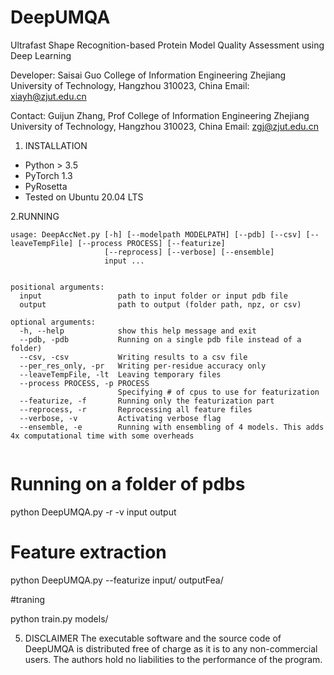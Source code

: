 # DeepUMQA
Ultrafast Shape Recognition-based Protein Model Quality Assessment using Deep Learning

Developer:
Saisai Guo
College of Information Engineering
Zhejiang University of Technology, Hangzhou 310023, China
Email: xiayh@zjut.edu.cn

Contact:
Guijun Zhang, Prof
College of Information Engineering
Zhejiang University of Technology, Hangzhou 310023, China
Email: zgj@zjut.edu.cn

1. INSTALLATION
- Python > 3.5
- PyTorch 1.3
- PyRosetta
- Tested on Ubuntu 20.04 LTS

2.RUNNING
```
usage: DeepAccNet.py [-h] [--modelpath MODELPATH] [--pdb] [--csv] [--leaveTempFile] [--process PROCESS] [--featurize]
                     [--reprocess] [--verbose] [--ensemble]
                     input ...


positional arguments:
  input                 path to input folder or input pdb file
  output                path to output (folder path, npz, or csv)

optional arguments:
  -h, --help            show this help message and exit
  --pdb, -pdb           Running on a single pdb file instead of a folder)
  --csv, -csv           Writing results to a csv file 
  --per_res_only, -pr   Writing per-residue accuracy only 
  --leaveTempFile, -lt  Leaving temporary files 
  --process PROCESS, -p PROCESS
                        Specifying # of cpus to use for featurization
  --featurize, -f       Running only the featurization part 
  --reprocess, -r       Reprocessing all feature files 
  --verbose, -v         Activating verbose flag 
  --ensemble, -e        Running with ensembling of 4 models. This adds 4x computational time with some overheads
                   

```

# Running on a folder of pdbs

python DeepUMQA.py -r -v input output

# Feature extraction

python DeepUMQA.py --featurize input/ outputFea/

#traning 

python train.py  models/


5. DISCLAIMER
The executable software and the source code of DeepUMQA is distributed free of charge as it is to any non-commercial users. The authors hold no liabilities to the performance of the program.
